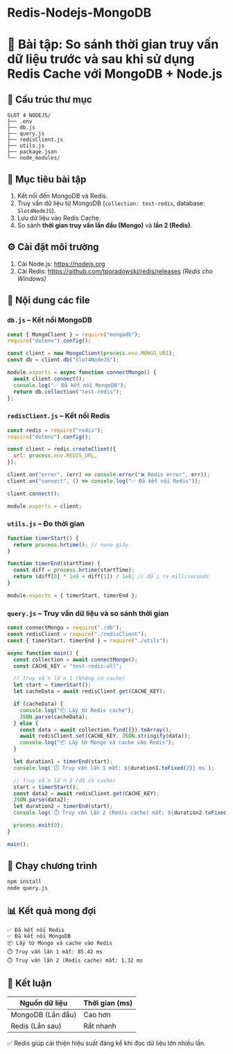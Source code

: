 # Redis-Nodejs-MongoDB

# 📌 Bài tập: So sánh thời gian truy vấn dữ liệu trước và sau khi sử dụng Redis Cache với MongoDB + Node.js

## 📂 Cấu trúc thư mục

```
SLOT 4 NODEJS/
├── .env
├── db.js
├── query.js
├── redisClient.js
├── utils.js
├── package.json
└── node_modules/
```

## 🧠 Mục tiêu bài tập

1. Kết nối đến MongoDB và Redis.
2. Truy vấn dữ liệu từ MongoDB (`collection: test-redis`, database: `Slot4NodeJS`).
3. Lưu dữ liệu vào Redis Cache.
4. So sánh **thời gian truy vấn lần đầu (Mongo)** và **lần 2 (Redis)**.

## ⚙️ Cài đặt môi trường

1. Cài Node.js: https://nodejs.org  
2. Cài Redis: https://github.com/tporadowski/redis/releases *(Redis cho Windows)*

## 📄 Nội dung các file

### `db.js` – Kết nối MongoDB

```js
const { MongoClient } = require("mongodb");
require("dotenv").config();

const client = new MongoClient(process.env.MONGO_URI);
const db = client.db("Slot4NodeJS");

module.exports = async function connectMongo() {
  await client.connect();
  console.log("✅ Đã kết nối MongoDB");
  return db.collection("test-redis");
};
```

### `redisClient.js` – Kết nối Redis

```js
const redis = require("redis");
require("dotenv").config();

const client = redis.createClient({
  url: process.env.REDIS_URL,
});

client.on("error", (err) => console.error("❌ Redis error", err));
client.on("connect", () => console.log("✅ Đã kết nối Redis"));

client.connect();

module.exports = client;
```

### `utils.js` – Đo thời gian

```js
function timerStart() {
  return process.hrtime(); // nano giây
}

function timerEnd(startTime) {
  const diff = process.hrtime(startTime);
  return (diff[0] * 1e9 + diff[1]) / 1e6; // đổi ra milliseconds
}

module.exports = { timerStart, timerEnd };
```

### `query.js` – Truy vấn dữ liệu và so sánh thời gian

```js
const connectMongo = require("./db");
const redisClient = require("./redisClient");
const { timerStart, timerEnd } = require("./utils");

async function main() {
  const collection = await connectMongo();
  const CACHE_KEY = "test-redis-all";

  // Truy vấn lần 1 (không có cache)
  let start = timerStart();
  let cacheData = await redisClient.get(CACHE_KEY);

  if (cacheData) {
    console.log("📦 Lấy từ Redis cache");
    JSON.parse(cacheData);
  } else {
    const data = await collection.find({}).toArray();
    await redisClient.set(CACHE_KEY, JSON.stringify(data));
    console.log("📦 Lấy từ Mongo và cache vào Redis");
  }

  let duration1 = timerEnd(start);
  console.log(`⏱️ Truy vấn lần 1 mất: ${duration1.toFixed(2)} ms`);

  // Truy vấn lần 2 (đã có cache)
  start = timerStart();
  const data2 = await redisClient.get(CACHE_KEY);
  JSON.parse(data2);
  let duration2 = timerEnd(start);
  console.log(`⏱️ Truy vấn lần 2 (Redis cache) mất: ${duration2.toFixed(2)} ms`);

  process.exit(0);
}

main();
```

## 🚀 Chạy chương trình

```bash
npm install
node query.js
```

## 📊 Kết quả mong đợi

```
✅ Đã kết nối Redis
✅ Đã kết nối MongoDB
📦 Lấy từ Mongo và cache vào Redis
⏱️ Truy vấn lần 1 mất: 85.42 ms
⏱️ Truy vấn lần 2 (Redis cache) mất: 1.32 ms
```

## 📌 Kết luận

| Nguồn dữ liệu     | Thời gian (ms) |
|------------------|----------------|
| MongoDB (Lần đầu) | Cao hơn        |
| Redis (Lần sau)   | Rất nhanh      |

✅ Redis giúp cải thiện hiệu suất đáng kể khi đọc dữ liệu lớn nhiều lần.
